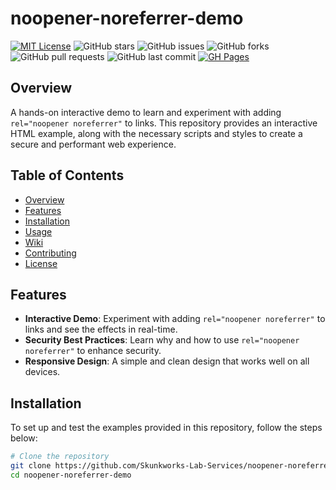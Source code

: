 # noopener-noreferrer-demo

[![MIT License](https://img.shields.io/badge/License-MIT-blue.svg)](LICENSE)
![GitHub stars](https://img.shields.io/github/stars/Skunkworks-Lab-Services/noopener-noreferrer-demo)
![GitHub issues](https://img.shields.io/github/issues/Skunkworks-Lab-Services/noopener-noreferrer-demo)
![GitHub forks](https://img.shields.io/github/forks/Skunkworks-Lab-Services/noopener-noreferrer-demo)
![GitHub pull requests](https://img.shields.io/github/issues-pr/Skunkworks-Lab-Services/noopener-noreferrer-demo)
![GitHub last commit](https://img.shields.io/github/last-commit/Skunkworks-Lab-Services/noopener-noreferrer-demo)
[![GH Pages](https://github.com/Skunkworks-Lab-Services/noopener-noreferrer-demo/actions/workflows/gh-pages.yml/badge.svg)](https://github.com/Skunkworks-Lab-Services/noopener-noreferrer-demo/actions/workflows/gh-pages.yml)

## Overview

A hands-on interactive demo to learn and experiment with adding `rel="noopener noreferrer"` to links. This repository provides an interactive HTML example, along with the necessary scripts and styles to create a secure and performant web experience.

## Table of Contents

- [Overview](#overview)
- [Features](#features)
- [Installation](#installation)
- [Usage](#usage)
- [Wiki](#wiki)
- [Contributing](#contributing)
- [License](#license)

## Features

- **Interactive Demo**: Experiment with adding `rel="noopener noreferrer"` to links and see the effects in real-time.
- **Security Best Practices**: Learn why and how to use `rel="noopener noreferrer"` to enhance security.
- **Responsive Design**: A simple and clean design that works well on all devices.

## Installation

To set up and test the examples provided in this repository, follow the steps below:

```bash
# Clone the repository
git clone https://github.com/Skunkworks-Lab-Services/noopener-noreferrer-demo.git
cd noopener-noreferrer-demo
